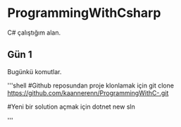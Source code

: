 # ProgrammingWithCsharp
C# çalıştığım alan.

## Gün 1

Bugünkü komutlar.

'''shell
#Github reposundan proje klonlamak için git clone https://github.com/kaannerenn/ProgrammingWithC-.git

#Yeni bir solution açmak için 
dotnet new sln

'''


	